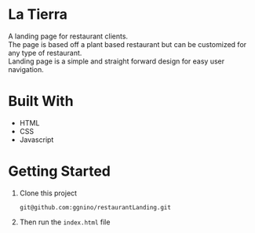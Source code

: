 # La Tierra

A landing page for restaurant clients.\
The page is based off a plant based restaurant but can be customized for any type of restaurant.\
Landing page is a simple and straight forward design for easy user navigation.

# Built With

<ul>
<li>HTML</li>
<li>CSS</li>
<li>Javascript</li>
</ul>

# Getting Started

<ol>
<li>Clone this project <p><code>git@github.com:ggnino/restaurantLanding.git</code></p></li>
<li>Then run the <code>index.html</code> file</li>
</ol>
